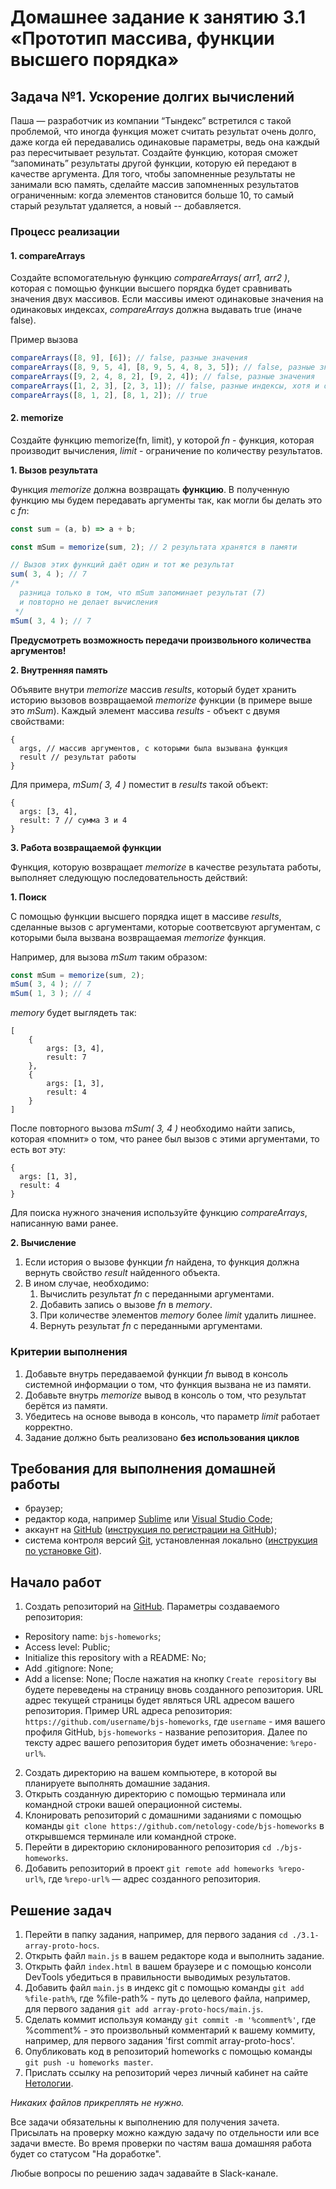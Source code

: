 # Домашнее задание к занятию 3.1 «Прототип массива, функции высшего порядка» 

## Задача №1. Ускорение долгих вычислений

Паша — разработчик из компании “Тындекс” встретился с такой проблемой, 
что иногда функция может считать результат очень долго, даже когда ей 
передавались одинаковые параметры, ведь она каждый раз пересчитывает 
результат. Создайте функцию, которая сможет “запоминать” 
результаты другой функции, которую ей передают в качестве аргумента. 
Для того, чтобы запомненные результаты не занимали всю память, 
сделайте массив запомненных результатов ограниченным: когда элементов 
становится больше 10, то самый старый результат удаляется, а новый -- добавляется.

### Процесс реализации

#### 1. compareArrays

Создайте вспомогательную функцию *compareArrays( arr1, arr2 )*, которая с помощью функции высшего порядка
будет сравнивать значения двух массивов. Если массивы имеют одинаковые значения
на одинаковых индексах, *compareArrays* должна выдавать true (иначе false).

Пример вызова

```javascript
compareArrays([8, 9], [6]); // false, разные значения
compareArrays([8, 9, 5, 4], [8, 9, 5, 4, 8, 3, 5]); // false, разные значения
compareArrays([9, 2, 4, 8, 2], [9, 2, 4]); // false, разные значения
compareArrays([1, 2, 3], [2, 3, 1]); // false, разные индексы, хотя и одинаковые значения
compareArrays([8, 1, 2], [8, 1, 2]); // true
```
#### 2. memorize

Создайте функцию memorize(fn, limit), у которой *fn* - функция, 
которая производит вычисления, *limit* - ограничение по количеству результатов.

**1. Вызов результата**

Функция *memorize* должна возвращать **функцию**. В полученную функцию мы 
будем передавать аргументы так, как могли бы делать это с *fn*: 

```javascript
const sum = (a, b) => a + b;

const mSum = memorize(sum, 2); // 2 результата хранятся в памяти

// Вызов этих функций даёт один и тот же результат
sum( 3, 4 ); // 7
/* 
  разница только в том, что mSum запоминает результат (7)
  и повторно не делает вычисления
 */
mSum( 3, 4 ); // 7
```
**Предусмотреть возможность передачи произвольного количества аргументов!**

**2. Внутренняя память**

Объявите внутри *memorize* массив *results*, который будет хранить
историю вызовов возвращаемой *memorize* функции (в примере выше это *mSum*).
Каждый элемент массива *results* - объект с двумя свойствами:

```
{
  args, // массив аргументов, с которыми была вызывана функция
  result // результат работы
}
```

Для примера, *mSum( 3, 4 )* поместит в *results* такой объект:

```
{
  args: [3, 4],
  result: 7 // сумма 3 и 4
}
```

**3. Работа возвращаемой функции**

Функция, которую возвращает *memorize* в качестве результата работы,
выполняет следующую последовательность действий:

**1. Поиск**
 
С помощью функции высшего порядка ищет в массиве *results*, сделанные вызов с аргументами, которые соответсвуют
аргументам, с которыми была вызвана возвращаемая *memorize* функция.

Например, для вызова *mSum* таким образом:

```javascript
const mSum = memorize(sum, 2);
mSum( 3, 4 ); // 7
mSum( 1, 3 ); // 4
```

*memory* будет выглядеть так:

```
[
    {
        args: [3, 4],
        result: 7
    },
    {
        args: [1, 3],
        result: 4
    }
]
``` 

После повторного вызова *mSum( 3, 4 )* необходимо найти запись, 
которая «помнит» о том, что ранее был вызов с этими аргументами, то есть вот эту:

```
{
  args: [1, 3],
  result: 4
}
```

Для поиска нужного значения используйте функцию *compareArrays*, написанную
вами ранее.

**2. Вычисление**

1. Если история о вызове функции *fn* найдена, то функция должна вернуть свойство
*result* найденного объекта.
2. В ином случае, необходимо:
    1. Вычислить результат *fn* с переданными аргументами.
    2. Добавить запись о вызове *fn* в *memory*.
    3. При количестве элементов *memory* более *limit* удалить лишнее.
    4. Вернуть результат *fn* с переданными аргументами.
    
### Критерии выполнения

1. Добавьте внутрь передаваемой функции *fn* вывод в консоль системной
информации о том, что функция вызвана не из памяти.
2. Добавьте внутрь *memorize* вывод в консоль о том, что результат берётся из
памяти.
3. Убедитесь на основе вывода в консоль, что параметр *limit* работает корректно.
4. Задание должно быть реализовано **без использования циклов**

## Требования для выполнения домашней работы

* браузер;
* редактор кода, например [Sublime][1] или [Visual Studio Code][2];
* аккаунт на [GitHub][0] ([инструкция по регистрации на GitHub][3]);
* система контроля версий [Git][4], установленная локально ([инструкция по установке Git][5]).

## Начало работ

1. Создать репозиторий на [GitHub][0]. Параметры создаваемого репозитория:
* Repository name: `bjs-homeworks`;
* Access level: Public;
* Initialize this repository with a README: No;
* Add .gitignore: None;
* Add a license: None;
После нажатия на кнопку `Create repository` вы будете переведены на страницу вновь созданного репозитория.
URL адрес текущей страницы будет являться URL адресом вашего репозитория.
Пример URL адреса репозитория: `https://github.com/username/bjs-homeworks`, где `username` - имя вашего профиля GitHub, `bjs-homeworks` - название репозитория. Далее по тексту адрес вашего репозитория будет иметь обозначение: `%repo-url%`.
2. Создать директорию на вашем компьютере, в которой вы планируете выполнять домашние задания.
3. Открыть созданную директорию с помощью терминала или командной строки вашей операционной системы.
4. Клонировать репозиторий с домашними заданиями с помощью команды `git clone https://github.com/netology-code/bjs-homeworks` в открывшемся терминале или командной строке.
5. Перейти в директорию склонированного репозитория `cd ./bjs-homeworks`.
6. Добавить репозиторий в проект `git remote add homeworks %repo-url%`, где `%repo-url%` — адрес созданного репозитория.

## Решение задач
1. Перейти в папку задания, например, для первого задания `cd ./3.1-array-proto-hocs`.
2. Открыть файл `main.js` в вашем редакторе кода и выполнить задание.
3. Открыть файл `index.html` в вашем браузере и с помощью консоли DevTools убедиться в правильности выводимых результатов.
4. Добавить файл `main.js` в индекс git с помощью команды `git add %file-path%`, где %file-path% - путь до целевого файла, например, для первого задания `git add array-proto-hocs/main.js`.
5. Сделать коммит используя команду `git commit -m '%comment%'`, где %comment% - это произвольный комментарий к вашему коммиту, например, для первого задания 'first commit array-proto-hocs'.
6. Опубликовать код в репозиторий homeworks с помощью команды `git push -u homeworks master`.
7. Прислать ссылку на репозиторий через личный кабинет на сайте [Нетологии][6].

[0]: https://github.com/
[1]: https://www.sublimetext.com/
[2]: https://code.visualstudio.com/
[3]: https://github.com/netology-code/guides/blob/master/git/github.md
[4]: https://git-scm.com/
[5]: https://github.com/netology-code/guides/blob/master/git/REAMDE.md
[6]: https://netology.ru/

*Никаких файлов прикреплять не нужно.*

Все задачи обязательны к выполнению для получения зачета. Присылать на проверку можно каждую задачу по отдельности или все задачи вместе. Во время проверки по частям ваша домашняя работа будет со статусом "На доработке".

Любые вопросы по решению задач задавайте в Slack-канале.
